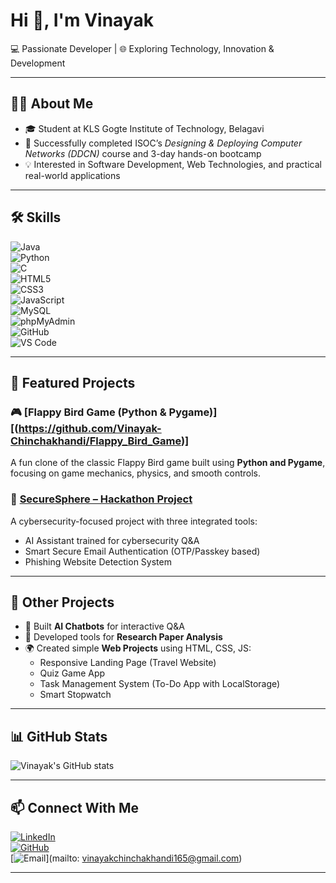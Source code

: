 # Hi 👋, I'm Vinayak  
💻 Passionate Developer | 🌐 Exploring Technology, Innovation & Development  

---

## 👨‍💻 About Me  
- 🎓 Student at KLS Gogte Institute of Technology, Belagavi  
- 📡 Successfully completed ISOC’s *Designing & Deploying Computer Networks (DDCN)* course and 3-day hands-on bootcamp  
- 💡 Interested in Software Development, Web Technologies, and practical real-world applications  

---

## 🛠️ Skills  
![Java](https://img.shields.io/badge/Java-%23ED8B00.svg?logo=java&logoColor=white)  
![Python](https://img.shields.io/badge/Python-3776AB.svg?logo=python&logoColor=white)  
![C](https://img.shields.io/badge/C-00599C.svg?logo=c&logoColor=white)  
![HTML5](https://img.shields.io/badge/HTML5-E34F26.svg?logo=html5&logoColor=white)  
![CSS3](https://img.shields.io/badge/CSS3-1572B6.svg?logo=css3&logoColor=white)  
![JavaScript](https://img.shields.io/badge/JavaScript-F7DF1E.svg?logo=javascript&logoColor=black)  
![MySQL](https://img.shields.io/badge/MySQL-4479A1.svg?logo=mysql&logoColor=white)  
![phpMyAdmin](https://img.shields.io/badge/phpMyAdmin-6C78AF.svg?logo=phpmyadmin&logoColor=white)  
![GitHub](https://img.shields.io/badge/GitHub-181717.svg?logo=github&logoColor=white)  
![VS Code](https://img.shields.io/badge/VS%20Code-0078D4.svg?logo=visualstudiocode&logoColor=white)  

---

## 🚀 Featured Projects  
### 🎮 [Flappy Bird Game (Python & Pygame)][(https://github.com/Vinayak-Chinchakhandi/Flappy_Bird_Game)]
A fun clone of the classic Flappy Bird game built using **Python and Pygame**, focusing on game mechanics, physics, and smooth controls.  

### 🔐 [SecureSphere – Hackathon Project](https://github.com/Vinayak-Chinchakhandi/Secure-Sphere)  
A cybersecurity-focused project with three integrated tools:  
- AI Assistant trained for cybersecurity Q&A  
- Smart Secure Email Authentication (OTP/Passkey based)  
- Phishing Website Detection System  

---

## 📌 Other Projects  
- 🤖 Built **AI Chatbots** for interactive Q&A  
- 📄 Developed tools for **Research Paper Analysis**  
- 🌍 Created simple **Web Projects** using HTML, CSS, JS:  
  - Responsive Landing Page (Travel Website)  
  - Quiz Game App  
  - Task Management System (To-Do App with LocalStorage)  
  - Smart Stopwatch  

---

## 📊 GitHub Stats  
![Vinayak's GitHub stats](https://github-readme-stats.vercel.app/api?username=Vinayak-Chinchakhandi&show_icons=true&theme=default)  

---

## 📫 Connect With Me  
[![LinkedIn](https://img.shields.io/badge/LinkedIn-0A66C2.svg?logo=linkedin&logoColor=white)](https://www.linkedin.com/in/vinayak-chinchakhandi)  
[![GitHub](https://img.shields.io/badge/GitHub-181717.svg?logo=github&logoColor=white)](https://github.com/Vinayak-Chinchakhandi)  
[![Email](https://img.shields.io/badge/Email-D14836.svg?logo=gmail&logoColor=white)](mailto: vinayakchinchakhandi165@gmail.com)  

---
